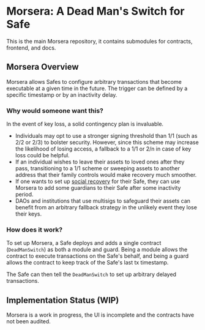 # Morsera: A Dead Man's Switch for Safe

This is the main Morsera repository, it contains submodules for contracts, frontend, and docs.

## Morsera Overview

Morsera allows Safes to configure arbitrary transactions that become executable at a given time in the future.
The trigger can be defined by a specific timestamp or by an inactivity delay. 

### Why would someone want this?

In the event of key loss, a solid contingency plan is invaluable.

* Individuals may opt to use a stronger signing threshold than 1/1 (such as 2/2 or 2/3) to bolster security. However, since this scheme may increase the likelihood of losing access, a fallback to a 1/1 or 2/n in case of key loss could be helpful. 
* If an individual wishes to leave their assets to loved ones after they pass, transitioning to a 1/1 scheme or sweeping assets to another address that their family controls would make recovery much smoother.
* If one wants to set up [social recovery](https://vitalik.ca/general/2021/01/11/recovery.html) for their Safe, they can use Morsera to add some guardians to their Safe after some inactivity period. 
* DAOs and institutions that use multisigs to safeguard their assets can benefit from an arbitrary fallback strategy in the unlikely event they lose their keys.

### How does it work?

To set up Morsera, a Safe deploys and adds a single contract (`DeadManSwitch`) as both a module and guard. Being a module allows the contract to execute transactions on the Safe's behalf, and being a guard allows the contract to keep track of the Safe's last tx timestamp.

The Safe can then tell the `DeadManSwitch` to set up arbitrary delayed transactions.

## Implementation Status (WIP)

Morsera is a work in progress, the UI is incomplete and the contracts have not been audited.

